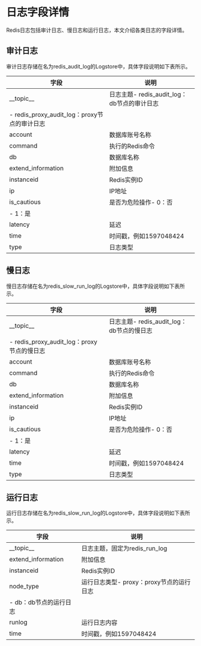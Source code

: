 # 日志字段详情

Redis日志包括审计日志、慢日志和运行日志，本文介绍各类日志的字段详情。

## 审计日志

审计日志存储在名为redis\_audit\_log的Logstore中，具体字段说明如下表所示。

|字段|说明|
|--|--|
|\_\_topic\_\_|日志主题-   redis\_audit\_log：db节点的审计日志
-   redis\_proxy\_audit\_log：proxy节点的审计日志 |
|account|数据库账号名称|
|command|执行的Redis命令|
|db|数据库名称|
|extend\_information|附加信息|
|instanceid|Redis实例ID|
|ip|IP地址|
|is\_cautious|是否为危险操作-   0：否
-   1：是 |
|latency|延迟|
|time|时间戳，例如1597048424|
|type|日志类型|

## 慢日志

慢日志存储在名为redis\_slow\_run\_log的Logstore中，具体字段说明如下表所示。

|字段|说明|
|--|--|
|\_\_topic\_\_|日志主题-   redis\_audit\_log：db节点的慢日志
-   redis\_proxy\_audit\_log：proxy节点的慢日志 |
|account|数据库账号名称|
|command|执行的Redis命令|
|db|数据库名称|
|extend\_information|附加信息|
|instanceid|Redis实例ID|
|ip|IP地址|
|is\_cautious|是否为危险操作-   0：否
-   1：是 |
|latency|延迟|
|time|时间戳，例如1597048424|
|type|日志类型|

## 运行日志

运行日志存储在名为redis\_slow\_run\_log的Logstore中，具体字段说明如下表所示。

|字段|说明|
|--|--|
|\_\_topic\_\_|日志主题，固定为redis\_run\_log|
|extend\_information|附加信息|
|instanceid|Redis实例ID|
|node\_type|运行日志类型-   proxy：proxy节点的运行日志
-   db：db节点的运行日志 |
|runlog|运行日志内容|
|time|时间戳，例如1597048424|

